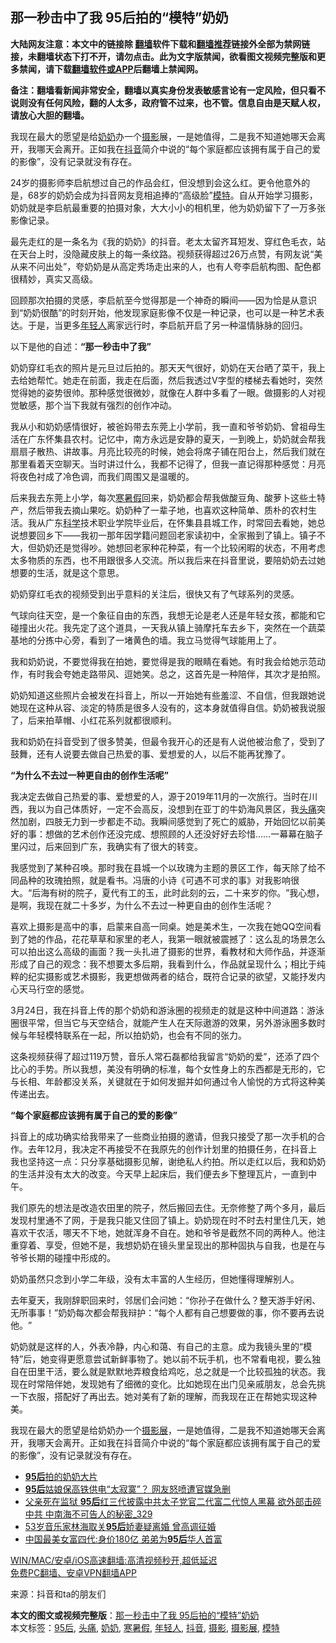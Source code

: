  <h2>那一秒击中了我‌‌ 95后拍的“模特‌‌”奶奶</h2> <p class="notice"><b>大陆网友注意：本文中的链接除 <a href="https://github.com/bannedbook/fanqiang" >翻墙</a>软件下载和<a href="https://github.com/killgcd/justmysocks/blob/master/README.md">翻墙推荐</a>链接外全部为禁网链接，未翻墙状态下打不开，请勿点击。此为文字版禁闻，欲看图文视频完整版和更多禁闻，请下载<a href="https://github.com/bannedbook/fanqiang">翻墙软件或APP</a>后翻墙上禁闻网。</p><p>备注：翻墙看新闻非常安全，翻墙以真实身份发表敏感言论有一定风险，但只看不说则没有任何风险，翻的人太多，政府管不过来，也不管。信息自由是天赋人权，请放心大胆的翻墙。</b></p>  <div class="entry"> <p id="summary">我现在最大的愿望是给<a href="https://www.bannedbook.org/bnews/tag/%e5%a5%b6%e5%a5%b6/" class="st_tag internal_tag" rel="tag" title="标签 奶奶 下的日志">奶奶</a>办一个<a href="https://www.bannedbook.org/bnews/tag/%e6%91%84%e5%bd%b1/" class="st_tag internal_tag" rel="tag" title="标签 摄影 下的日志">摄影</a>展，一是她值得，二是我不知道她哪天会离开，我哪天会离开。正如我在<a href="https://www.bannedbook.org/bnews/tag/%e6%8a%96%e9%9f%b3/" class="st_tag internal_tag" rel="tag" title="标签 抖音 下的日志">抖音</a>简介中说的‌‌“每个家庭都应该拥有属于自己的爱的影像‌‌”，没有记录就没有存在。</p> <p>24岁的摄影师李启航想过自己的作品会红，但没想到会这么红。更令他意外的是，68岁的奶奶会成为抖音网友竞相追捧的‌‌“高级脸‌‌”<a href="https://www.bannedbook.org/bnews/tag/%e6%a8%a1%e7%89%b9/" class="st_tag internal_tag" rel="tag" title="标签 模特 下的日志">模特</a>。自从开始学习摄影，奶奶就是李启航最重要的拍摄对象，大大小小的相机里，他为奶奶留下了一万多张影像记录。</p> <p>最先走红的是一条名为《我的奶奶》的抖音。老太太留齐耳短发、穿红色毛衣，站在天台上时，没隐藏皮肤上的每一条纹路。视频获得超过26万点赞，有网友说‌‌“美从来不问出处‌‌”，夸奶奶是从高定秀场走出来的人，也有人夸李启航构图、配色都很精妙，真实又高级。</p> <p>回顾那次拍摄的灵感，李启航至今觉得那是一个神奇的瞬间——因为恰是从意识到‌‌“奶奶很酷‌‌”的时刻开始，他发现家庭影像不仅是一种记录，也可以是一种艺术表达。于是，当更多<a href="https://www.bannedbook.org/bnews/tag/%e5%b9%b4%e8%bd%bb%e4%ba%ba/" class="st_tag internal_tag" rel="tag" title="标签 年轻人 下的日志">年轻人</a>离家远行时，李启航开启了另一种温情脉脉的回归。</p> <p>以下是他的自述：<strong>‌‌“那一秒击中了我‌‌”</strong></p> <p>奶奶穿红毛衣的照片是元旦过后拍的。那天天气很好，奶奶在天台晒了菜干，我上去给她帮忙。她走在前面，我走在后面，然后我透过V字型的楼梯去看她时，突然觉得她的姿势很帅。那种感觉很微妙，就像在人群中多看了一眼。做摄影的人对视觉敏感，那个当下我就有强烈的创作冲动。</p> <p>我从小和奶奶感情很好，被爸妈带去东莞上小学前，我一直和爷爷奶奶、曾祖母生活在广东怀集县农村。记忆中，南方永远是安静的夏天，一到晚上，奶奶就会帮我扇扇子散热、讲故事。月亮比较亮的时候，她会将席子铺在阳台上，然后我们就在那里看着天空聊天。当时讲过什么，我都不记得了，但我一直记得那种感觉：月亮将夜色衬成了冷色调，而我们周围又是温暖的。</p>  <p>后来我去东莞上小学，每次<a href="https://www.bannedbook.org/bnews/tag/%E5%AF%92%E6%9A%91%E5%81%87/" class="st_tag internal_tag" rel="tag" title="标签 寒暑假 下的日志">寒暑假</a>回来，奶奶都会帮我做酸豆角、酸萝卜这些土特产，然后带我去摘山果吃。奶奶种了一辈子地，也喜欢这种简单、质朴的农村生活。我从广东<span class='wp_keywordlink'><a href="https://www.bannedbook.org/forum11/topic309.html" title="禁片：“科学”的棍子" target="_blank">科学</a></span>技术职业学院毕业后，在怀集县县城工作，时常回去看她，她总说想要回乡下——我初一那年因学籍问题回老家读初中，全家搬到了镇上。镇子不大，但奶奶还是觉得吵。她想回老家种花种菜，有一个比较闲暇的状态，不用考虑太多物质的东西，也不用跟很多人交流。所以我后来在抖音里说，要陪奶奶去过她想要的生活，就是这个意思。</p> <p>奶奶穿红毛衣的视频受到出乎意料的关注后，很快又有了气球系列的灵感。</p> <p>气球向往天空，是一个象征自由的东西，我想无论是老人还是年轻女孩，都能和它碰撞出火花。我先定了这个道具，一天我从镇上骑摩托车去乡下，突然在一个蔬菜基地的分拣中心旁，看到了一堵黄色的墙。我立马觉得气球能用上了。</p> <p>我和奶奶说，不要觉得我在拍她，要觉得是我的眼睛在看她。有时我会给她示范动作，有时我会夸她走路带风、逗她笑。总之，这首先是一种陪伴，其次才是拍照。</p> <p>奶奶知道这些照片会被发在抖音上，所以一开始她有些羞涩、不自信，但我跟她说她现在这种从容、淡定的特质是很多人没有的，这本身就值得自信。奶奶被我说服了，后来拍草帽、小红花系列就都很顺利。</p> <p>我和奶奶在抖音受到了很多赞美，但最令我开心的还是有人说他被治愈了，受到了鼓舞，还有人说要去做自己热爱的事、爱想爱的人，以后不能再犹豫了。</p> <p><strong>‌‌“为什么不去过一种更自由的创作生活呢‌‌”</strong></p>  <p>我决定去做自己热爱的事、爱想爱的人，源于2019年11月的一次旅行。当时在川西，我以为自己体质好，一定不会高反，没想到在亚丁的牛奶海风景区，我<a href="https://www.bannedbook.org/bnews/tag/%e5%a4%b4%e7%97%9b/" class="st_tag internal_tag" rel="tag" title="标签 头痛 下的日志">头痛</a>突然加剧，四肢无力到一步都走不动。我瞬间感觉到了死亡的威胁，开始回忆以前美好的事：想做的艺术创作还没完成、想照顾的人还没好好去珍惜……一幕幕在脑子里闪过，后来回到广东，我确实有了很大的转变。</p> <p>我感觉到了某种召唤。那时我在县城一个以玫瑰为主题的景区工作，每天除了给不同品种的玫瑰拍照，就是看书。冯唐的小诗《可遇不可求的事》对我影响很大。‌‌“后海有树的院子，夏代有工的玉，此时此刻的云，二十来岁的你。‌‌”我心想，是啊，我现在就二十多岁，为什么不去过一种更自由的创作生活呢？</p> <p>喜欢上摄影是高中的事，启蒙来自高一同桌。她是美术生，一次我在她QQ空间看到了她的作品，花花草草和家里的老人，我第一眼就被震撼了：这么乱的场景怎么可以拍出这么高级的画面？我一头扎进了摄影的世界，看教材和大师作品，并逐渐形成了自己的观念：我不想要太多后期，我看到什么，作品就呈现什么；相比于纯粹的纪实摄影或艺术摄影，我更想做两者的结合，既符合记录的欲望，又能抒发内心天马行空的感觉。</p> <p>3月24日，我在抖音上传的那个奶奶和游泳圈的视频走的就是这种中间道路：游泳圈很平常，但当它与天空结合，就能产生人在天际遨游的效果，另外游泳圈多数时候与年轻模特联系在一起，所以拍奶奶，也会有不同的张力。</p> <p>这条视频获得了超过119万赞，音乐人常石磊都给我留言‌‌“奶奶的爱‌‌”，还添了四个比心的手势。所以我想，美没有明确的标准，每个女性身上的东西都是无形的，它与长相、年龄都没关系，关键就在于如何发掘并如何通过令人愉悦的方式将这种美传递出去。</p> <p><strong>‌‌“每个家庭都应该拥有属于自己的爱的影像‌‌”</strong></p> <p>抖音上的成功确实给我带来了一些商业拍摄的邀请，但我只接受了那一次手机的合作。去年12月，我决定不再接受不在我原先的创作计划里的拍摄任务，在抖音上我也坚持这一点：只分享基础摄影见解，谢绝私人约拍。所以走红以后，我和奶奶的生活并没有太大的改变。今天早上起床后，我们便去乡下整理瓦片，一直到中午。</p>  <p>我们原先的想法是改造农田里的院子，然后搬回去住。无奈修整了两个多月，最后发现村里通不了网，于是我只能又住回了镇上。奶奶现在时不时去村里住几天，她喜欢干农活，哪天不下地，她就浑身不自在。她和爷爷是截然不同的两种人。他注重穿着、享受，但她不是，我想奶奶在镜头里呈现出的那种固执与自我，也是在与爷爷长期的碰撞中形成的。</p> <p>奶奶虽然只念到小学二年级，没有太丰富的人生经历，但她懂得理解别人。</p> <p>去年夏天，我刚辞职回来时，邻居们会问她：‌‌“你孙子在做什么？整天游手好闲、无所事事！‌‌”奶奶每次都会帮我辩护：‌‌“每个人都有自己想要做的事，你不要再去说他。‌‌”</p> <p>奶奶就是这样的人，外表冷静，内心和蔼、有自己的主意。成为我镜头里的‌‌“模特‌‌”后，她变得更愿意尝试新鲜事物了。她以前不玩手机，也不常看电视，要么独自在田里干活，要么就是默默地弄粮食给鸡吃，总之就是一个比较孤独的状态。我现在时常陪伴她，发现她有了细微的变化。比如她现在出门见亲戚朋友，总会先挑一下衣服，搭配好了再出去。她对美有了新的理解，而我现在正在帮她实现这种美。</p> <p>我现在最大的愿望是给奶奶办一个<a href="https://www.bannedbook.org/bnews/tag/%E6%91%84%E5%BD%B1%E5%B1%95/" class="st_tag internal_tag" rel="tag" title="标签 摄影展 下的日志">摄影展</a>，一是她值得，二是我不知道她哪天会离开，我哪天会离开。正如我在抖音简介中说的‌‌“每个家庭都应该拥有属于自己的爱的影像‌‌”，没有记录就没有存在。</p> <ul class='op-related-articles' title='相关阅读'> <li><a href='https://www.bannedbook.org/bnews/ssgc/20210423/1531981.html' target='_blank'><b>95后</b>拍的奶奶大片</a></li> <li><a href='https://www.bannedbook.org/bnews/cbnews/20210310/1501884.html' target='_blank'><b>95后</b>姑娘保高铁供电“太寂寞”？ 网友怒喷遭官媒急删</a></li> <li><a href='https://www.bannedbook.org/bnews/comments/20210227/1494723.html' target='_blank'>父亲死在监狱 <b>95后</b>红三代披露中共太子党官二代富二代惊人黑幕 欲外部击碎中共 中南海不可告人的秘密_329</a></li> <li><a href='https://www.bannedbook.org/bnews/yule/20210220/1490665.html' target='_blank'>53岁音乐家林海取关<b>95后</b>娇妻疑离婚 曾高调征婚</a></li> <li><a href='https://www.bannedbook.org/bnews/baitai/20201213/1446935.html' target='_blank'>中国最美女富四代:身价180亿 弟弟为<b>95后</b>华人首富</a></li> </ul> <p class="texttj"> <a href="https://github.com/bannedbook/fanqiang/wiki/V2ray%E6%9C%BA%E5%9C%BA" target="_blank">WIN/MAC/安卓/iOS高速翻墙:高清视频秒开,超低延迟</a><br/> <a href="https://github.com/bannedbook/fanqiang/wiki/%E7%A6%81%E9%97%BB%E7%BD%91%E5%AE%89%E5%8D%93%E7%BF%BB%E5%A2%99%E6%96%B0%E9%97%BBAPP" target="_blank">免费PC翻墙、安卓VPN翻墙APP</a></p><p> 来源：抖音和ta的朋友们 </p> <a name='sharetosocial'></a>       <div><b>本文的图文或视频完整版</b>：<a href='https://www.bannedbook.org/bnews/comments/20210424/1532715.html'>那一秒击中了我‌‌ 95后拍的“模特‌‌”奶奶</a></div>  </div><!--END ENTRY--> <div class="postfooter"> <div>本文标签：<a href="https://www.bannedbook.org/bnews/tag/95%E5%90%8E/" rel="tag">95后</a>, <a href="https://www.bannedbook.org/bnews/tag/%e5%a4%b4%e7%97%9b/" rel="tag">头痛</a>, <a href="https://www.bannedbook.org/bnews/tag/%e5%a5%b6%e5%a5%b6/" rel="tag">奶奶</a>, <a href="https://www.bannedbook.org/bnews/tag/%E5%AF%92%E6%9A%91%E5%81%87/" rel="tag">寒暑假</a>, <a href="https://www.bannedbook.org/bnews/tag/%e5%b9%b4%e8%bd%bb%e4%ba%ba/" rel="tag">年轻人</a>, <a href="https://www.bannedbook.org/bnews/tag/%e6%8a%96%e9%9f%b3/" rel="tag">抖音</a>, <a href="https://www.bannedbook.org/bnews/tag/%e6%91%84%e5%bd%b1/" rel="tag">摄影</a>, <a href="https://www.bannedbook.org/bnews/tag/%E6%91%84%E5%BD%B1%E5%B1%95/" rel="tag">摄影展</a>, <a href="https://www.bannedbook.org/bnews/tag/%e6%a8%a1%e7%89%b9/" rel="tag">模特</a></div>  </div><!--END POSTFOOTER--> 